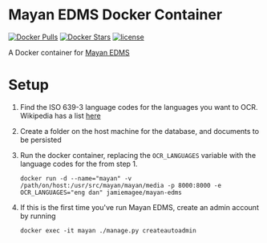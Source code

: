 Mayan EDMS Docker Container
===========================
[![Docker Pulls](https://img.shields.io/docker/pulls/jamiemagee/mayan-edms.svg?maxAge=2592000)]()
[![Docker Stars](https://img.shields.io/docker/stars/jamiemagee/mayan-edms.svg?maxAge=2592000)]()
[![license](https://img.shields.io/github/license/jamiemagee/docker-mayan-edms.svg?maxAge=2592000)]()

A Docker container for [Mayan EDMS](https://gitlab.com/mayan-edms/mayan-edms)

Setup
=====
1. Find the ISO 639-3 language codes for the languages you want to OCR. Wikipedia has a list [here](https://en.wikipedia.org/wiki/List_of_ISO_639-1_codes)
2. Create a folder on the host machine for the database, and documents to be persisted
3. Run the docker container, replacing the `OCR_LANGUAGES` variable with the language codes for the from step 1.
	
	`docker run -d --name="mayan" -v /path/on/host:/usr/src/mayan/mayan/media -p 8000:8000 -e OCR_LANGUAGES="eng dan" jamiemagee/mayan-edms`

4. If this is the first time you've run Mayan EDMS, create an admin account by running

	`docker exec -it mayan ./manage.py createautoadmin`
